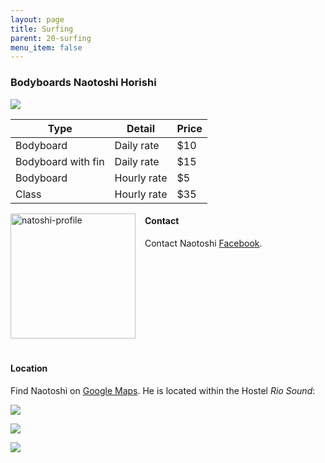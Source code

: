```yaml
---
layout: page
title: Surfing
parent: 20-surfing
menu_item: false
---
```


### Bodyboards Naotoshi Horishi

![](../../assets/naotoshi/NaotoshiBodyboards.jpg)

| Type | Detail | Price |
| --- | --- | --- |
| Bodyboard | Daily rate | $10 |
| Bodyboard with fin | Daily rate | $15 |
| Bodyboard | Hourly rate | $5 |
| Class | Hourly rate | $35 |

![natoshi-profile](../../assets/naotoshi/NaotoshiSurfing.jpg)
<style>img[alt=natoshi-profile] { width: 200px; float: left; margin: 0px 15px 20px 0px;}</style>

#### Contact
Contact Naotoshi [Facebook](https://www.facebook.com/crazymindstattoo).

<!-- stop floating left -->
<div style="clear:both;"></div>

#### Location
Find Naotoshi on [Google Maps](https://maps.app.goo.gl/NyyhgNDhKvLxTzCv8).
He is located within the Hostel *Rio Sound*:

![](../../assets/naotoshi/RioSurfLocation1Small.jpg)  

![](../../assets/naotoshi/RioSurfLocation2Small.jpg)  

![](../../assets/naotoshi/RioSurfLocation3Small.jpg)
